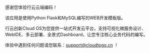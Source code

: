 感谢您体验行云云端编码！

该应用是使用Python Flask和MySQL编写的WEB开发模板版。

行云创新Cloud OS为您提供一站式开发云平台，支持可视化微服务设计、WebIDE、多云部署、全景式Dashboard，让您专注核心业务代码的编写。

体验中遇到任何问题请您联系：support@cloudtogo.cn ！
